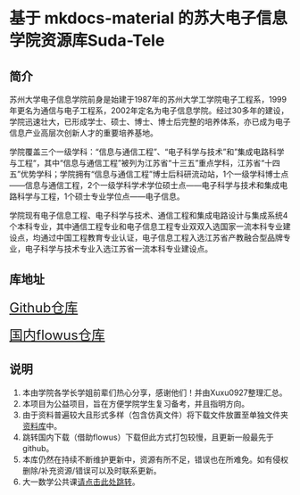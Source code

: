# 基于 mkdocs-material 的苏大电子信息学院资源库Suda-Tele

## 简介

苏州大学电子信息学院前身是始建于1987年的苏州大学工学院电子工程系，1999年更名为通信与电子工程系，2002年定名为电子信息学院。经过30多年的建设，学院迅速壮大，已形成学士、硕士、博士、博士后完整的培养体系，亦已成为电子信息产业高层次创新人才的重要培养基地。

学院覆盖三个一级学科：“信息与通信工程”、“电子科学与技术”和”集成电路科学与工程“，其中“信息与通信工程”被列为江苏省“十三五”重点学科，江苏省“十四五”优势学科；学院拥有“信息与通信工程”博士后科研流动站，1个一级学科博士点——信息与通信工程，2个一级学科学术学位硕士点——电子科学与技术和集成电路科学与工程，1个硕士专业学位点——电子信息。

学院现有电子信息工程、电子科学与技术、通信工程和集成电路设计与集成系统4个本科专业，其中通信工程专业和电子信息工程专业双双入选国家一流本科专业建设点，均通过中国工程教育专业认证，电子信息工程入选江苏省产教融合型品牌专业，电子科学与技术专业入选江苏省一流本科专业建设点。

## 库地址

<font color=green size=5>[Github仓库](https://github.com/Xuxu0927/Suda-Tele/tree/main/%E8%B5%84%E6%96%99%E5%BA%93)</font>

<font color=green size=5>[国内flowus仓库](https://flowus.cn/xuhu/share/7b2777c4-5670-4a6a-91ed-98e33d41b826?code=JHATBC)</font>

## 说明

1. 本由学院各学长学姐前辈们热心分享，感谢他们！并由Xuxu0927整理汇总。
2. 本项目为公益项目，旨在方便学院学生复习备考，并且指明方向。
3. 由于资料普遍较大且形式多样（包含仿真文件）将下载文件放置至单独文件夹<u>资料库</u>中。
4. 跳转国内下载（借助flowus）下载但此方式打包较慢，且更新一般最先于github。
5. 本库仍然在持续不断维护更新中，资源有所不足，错误也在所难免。如有侵权删除/补充资源/错误可以及时联系更新。
6. 大一数学公共课[请点击此处跳转](https://flowus.cn/xuhu/share/b4232b76-834b-43b5-8312-af816ded7428?code=JHATBC)。